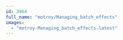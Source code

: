 ```yaml
---
id: 3964
full_name: "motroy/Managing_batch_effects"
images: 
  - "motroy-Managing_batch_effects-latest"
---
```

